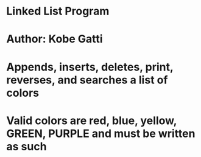 # Linked List Program
# Author: Kobe Gatti

# Appends, inserts, deletes, print, reverses, and searches a list of colors
# Valid colors are red, blue, yellow, GREEN, PURPLE and must be written as such
